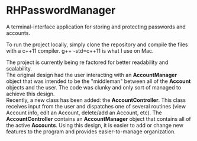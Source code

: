 # RHPasswordManager
A terminal-interface application for storing and protecting passwords and accounts.

To run the project locally, simply clone the repository and compile the files with a c++11 compiler. g++ -std=c++11 is what I use on Mac.

The project is currently being re factored for better readability and scalability.<br>
The original design had the user interacting with an <b>AccountManager</b> object that was intended to be the "middleman" between all of the <b>Account</b> objects and the user. The code was clunky and only sort of managed to achieve this design. <br>
Recently, a new class has been added: the <b>AccountController</b>. This class receives input from the user and dispatches one of several routines (view Account info, edit an Account, delete/add an Account, etc). The <b>AccountController</b> contains an <b>AccountManager</b> object that contains all of the active <b>Accounts</b>. Using this design, it is easier to add or change new features to the program and provides easier-to-manage organization.
